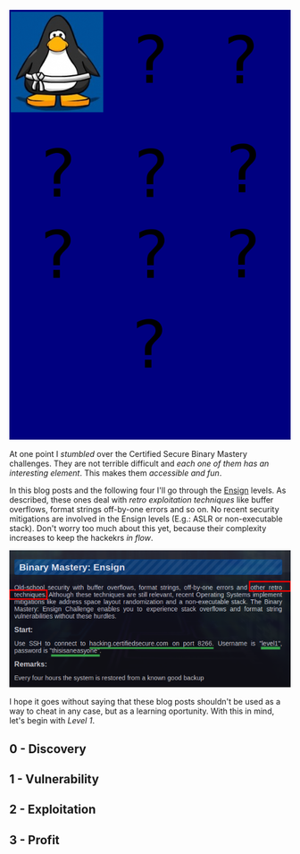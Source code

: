![Logo](/assets/images/belts-white.png)

At one point I _stumbled_  over the Certified Secure Binary Mastery challenges. 
They are not terrible difficult and _each one of them has an interesting element_. This makes them _accessible and fun_. 

In this blog posts and the following four I'll go through the [Ensign](https://www.certifiedsecure.com/certification/view/37) levels. As described, these ones deal with _retro exploitation techniques_ like buffer overflows, format strings
off-by-one errors and so on. No recent security mitigations are involved in the Ensign levels (E.g.: ASLR or non-executable stack). Don't worry too much about this yet, because their complexity increases to keep the hackekrs _in flow_.

![Ensign](/assets/images/bm1.png)

I hope it goes without saying that these blog posts shouldn't be used as a way to cheat in any case, but as a learning oportunity. With this in mind, let's begin with *Level 1*.

## 0 - Discovery


## 1 - Vulnerability


## 2 - Exploitation


## 3 - Profit
